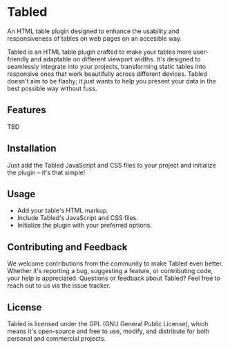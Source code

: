 # Tabled
An HTML table plugin designed to enhance the usability and responsiveness of tables on web pages on an accesible way.

Tabled is an HTML table plugin crafted to make your tables more user-friendly and adaptable on different viewport widths. It's designed to seamlessly integrate into your projects, transforming static tables into responsive ones that work beautifully across different devices. Tabled doesn't aim to be flashy; it just wants to help you present your data in the best possible way without fuss.

## Features

TBD

## Installation
Just add the Tabled JavaScript and CSS files to your project and initialize the plugin – it's that simple!

## Usage

- Add your table's HTML markup.
- Include Tabled's JavaScript and CSS files.
- Initialize the plugin with your preferred options.

## Contributing and Feedback
We welcome contributions from the community to make Tabled even better. Whether it's reporting a bug, suggesting a feature, or contributing code, your help is appreciated.
Questions or feedback about Tabled? Feel free to reach out to us via the issue tracker.

## License
Tabled is licensed under the GPL (GNU General Public License), which means it's open-source and free to use, modify, and distribute for both personal and commercial projects.


